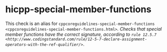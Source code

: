 hicpp-special-member-functions
==============================

This check is an alias for
`cppcoreguidelines-special-member-functions <cppcoreguidelines-special-member-functions.html>`*.
Checks that special member functions have the correct signature,
according to
`rule 12.5.7 <http://www.codingstandard.com/rule/12-5-7-declare-assignment-operators-with-the-ref-qualifier/>`*.
